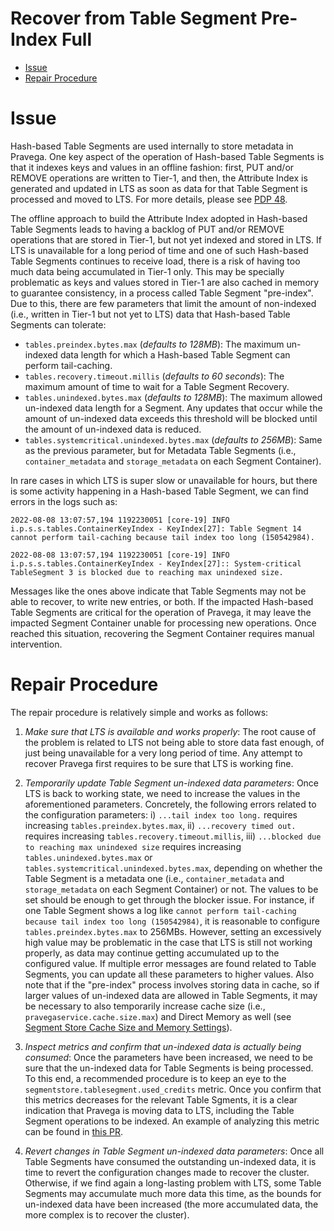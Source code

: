 <!--
Copyright Pravega Authors.

Licensed under the Apache License, Version 2.0 (the "License");
you may not use this file except in compliance with the License.
You may obtain a copy of the License at

    http://www.apache.org/licenses/LICENSE-2.0

Unless required by applicable law or agreed to in writing, software
distributed under the License is distributed on an "AS IS" BASIS,
WITHOUT WARRANTIES OR CONDITIONS OF ANY KIND, either express or implied.
See the License for the specific language governing permissions and
limitations under the License.
-->

# Recover from Table Segment Pre-Index Full

* [Issue](#issue)
* [Repair Procedure](#repair-procedure)

# Issue

Hash-based Table Segments are used internally to store metadata in Pravega.
One key aspect of the operation of Hash-based Table Segments is that it indexes keys and values in an offline fashion:
first, PUT and/or REMOVE operations are written to Tier-1, and then, the Attribute Index is generated and updated in LTS
as soon as data for that Table Segment is processed and moved to LTS. For more details, please see 
[PDP 48](https://github.com/pravega/pravega/wiki/PDP-48-(Key-Value-Tables-Beta-2)).

The offline approach to build the Attribute Index adopted in Hash-based Table Segments leads to having a backlog of
PUT and/or REMOVE operations that are stored in Tier-1, but not yet indexed and stored in LTS. If LTS is unavailable for
a long period of time and one of such Hash-based Table Segments continues to receive load, there is a risk of having too
much data being accumulated in Tier-1 only. This may be specially problematic as keys and values stored in Tier-1 are also
cached in memory to guarantee consistency, in a process called Table Segment "pre-index". Due to this, there are few
parameters that limit the amount of non-indexed (i.e., written in Tier-1 but not yet to LTS) data that Hash-based Table 
Segments can tolerate: 
- `tables.preindex.bytes.max` (_defaults to 128MB_): The maximum un-indexed data length for which a Hash-based Table Segment can 
perform tail-caching.
- `tables.recovery.timeout.millis` (_defaults to 60 seconds_): The maximum amount of time to wait for a Table Segment Recovery.
- `tables.unindexed.bytes.max` (_defaults to 128MB_): The maximum allowed un-indexed data length for a Segment. Any updates that 
occur while the amount of un-indexed data exceeds this threshold will be blocked until the amount of un-indexed data is reduced. 
- `tables.systemcritical.unindexed.bytes.max` (_defaults to 256MB_): Same as the previous parameter, but for Metadata
Table Segments (i.e., `container_metadata` and  `storage_metadata` on each Segment Container).

In rare cases in which LTS is super slow or unavailable for hours, but there is some activity happening in a Hash-based
Table Segment, we can find errors in the logs such as:

```
2022-08-08 13:07:57,194 1192230051 [core-19] INFO i.p.s.s.tables.ContainerKeyIndex - KeyIndex[27]: Table Segment 14 cannot perform tail-caching because tail index too long (150542984).
```
```
2022-08-08 13:07:57,194 1192230051 [core-19] INFO i.p.s.s.tables.ContainerKeyIndex - KeyIndex[27]:: System-critical TableSegment 3 is blocked due to reaching max unindexed size.
```

Messages like the ones above indicate that Table Segments may not be able to recover, to write new entries, or both.
If the impacted Hash-based Table Segments are critical for the operation of Pravega, it may leave the impacted Segment
Container unable for processing new operations. Once reached this situation, recovering the Segment Container requires 
manual intervention.

# Repair Procedure

The repair procedure is relatively simple and works as follows:

1. _Make sure that LTS is available and works properly_: The root cause of the problem is related to LTS not being able
to store data fast enough, of just being unavailable for a very long period of time. Any attempt to recover Pravega
first requires to be sure that LTS is working fine.


2. _Temporarily update Table Segment un-indexed data parameters_: Once LTS is back to working state, we need to increase
the values in the aforementioned parameters. Concretely, the following errors related to the configuration parameters:
i) `...tail index too long.` requires increasing `tables.preindex.bytes.max`, 
ii) `...recovery timed out.` requires increasing `tables.recovery.timeout.millis`, 
iii) `...blocked due to reaching max unindexed size` requires increasing `tables.unindexed.bytes.max` or
`tables.systemcritical.unindexed.bytes.max`, depending on whether the Table Segment is a metadata one (i.e., 
`container_metadata` and `storage_metadata` on each Segment Container) or not.
The values to be set should be enough to get through the blocker issue. For instance, if one Table Segment shows a log
like `cannot perform tail-caching because tail index too long (150542984)`, it is reasonable to configure
`tables.preindex.bytes.max` to 256MBs. However, setting an excessively high value may be problematic in the case that
LTS is still not working properly, as data may continue getting accumulated up to the configured value.
If multiple error messages are found related to Table Segments, you can update all these parameters to higher values.
Also note that if the "pre-index" process involves storing data in cache, so if larger values of un-indexed data
are allowed in Table Segments, it may be necessary to also temporarily increase cache size (i.e., 
`pravegaservice.cache.size.max`) and Direct Memory as well (see 
[Segment Store Cache Size and Memory Settings](https://cncf.pravega.io/docs/nightly/admin-guide/segmentstore-memory)).


3. _Inspect metrics and confirm that un-indexed data is actually being consumed_: Once the parameters have been increased,
we need to be sure that the un-indexed data for Table Segments is being processed. To this end, a recommended procedure
is to keep an eye to the `segmentstore.tablesegment.used_credits` metric. Once you confirm that this metrics decreases
for the relevant Table Sgments, it is a clear indication that Pravega is moving data to LTS, including the Table Segment 
operations to be indexed. An example of analyzing this metric can be found in [this PR](https://github.com/pravega/pravega/issues/6467). 


4. _Revert changes in Table Segment un-indexed data parameters_: Once all Table Segments have consumed the outstanding
un-indexed data, it is time to revert the configuration changes made to recover the cluster. Otherwise, if we find
again a long-lasting problem with LTS, some Table Segments may accumulate much more data this time, as the bounds
for un-indexed data have been increased (the more accumulated data, the more complex is to recover the cluster). 